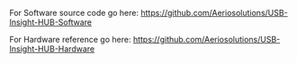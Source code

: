For Software source code go here: https://github.com/Aeriosolutions/USB-Insight-HUB-Software

For Hardware reference go here: https://github.com/Aeriosolutions/USB-Insight-HUB-Hardware
